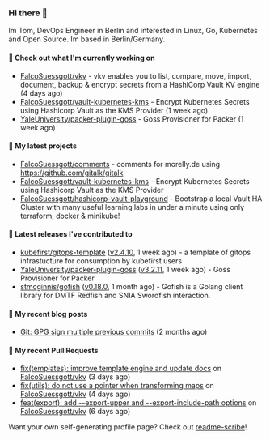 ### Hi there 👋

Im Tom, DevOps Engineer in Berlin and interested in Linux, Go, Kubernetes and Open Source.
Im based in Berlin/Germany.

#### 👷 Check out what I'm currently working on

- [FalcoSuessgott/vkv](https://github.com/FalcoSuessgott/vkv) - vkv enables you to list, compare, move, import, document, backup &amp; encrypt secrets from a HashiCorp Vault KV engine (4 days ago)
- [FalcoSuessgott/vault-kubernetes-kms](https://github.com/FalcoSuessgott/vault-kubernetes-kms) - Encrypt Kubernetes Secrets using Hashicorp Vault as the KMS Provider (1 week ago)
- [YaleUniversity/packer-plugin-goss](https://github.com/YaleUniversity/packer-plugin-goss) - Goss Provisioner for Packer (1 week ago)

#### 🌱 My latest projects

- [FalcoSuessgott/comments](https://github.com/FalcoSuessgott/comments) - comments for morelly.de using https://github.com/gitalk/gitalk
- [FalcoSuessgott/vault-kubernetes-kms](https://github.com/FalcoSuessgott/vault-kubernetes-kms) - Encrypt Kubernetes Secrets using Hashicorp Vault as the KMS Provider
- [FalcoSuessgott/hashicorp-vault-playground](https://github.com/FalcoSuessgott/hashicorp-vault-playground) - Bootstrap a local Vault HA Cluster with many useful learning labs in under a minute using only terraform, docker &amp; minikube!

#### 🔭 Latest releases I've contributed to

- [kubefirst/gitops-template](https://github.com/kubefirst/gitops-template) ([v2.4.10](https://github.com/kubefirst/gitops-template/releases/tag/v2.4.10), 1 week ago) - a template of gitops infrastucture for consumption by kubefirst users
- [YaleUniversity/packer-plugin-goss](https://github.com/YaleUniversity/packer-plugin-goss) ([v3.2.11](https://github.com/YaleUniversity/packer-plugin-goss/releases/tag/v3.2.11), 1 week ago) - Goss Provisioner for Packer
- [stmcginnis/gofish](https://github.com/stmcginnis/gofish) ([v0.18.0](https://github.com/stmcginnis/gofish/releases/tag/v0.18.0), 1 month ago) - Gofish is a Golang client library for DMTF Redfish and SNIA Swordfish interaction.

#### 📜 My recent blog posts

- [Git: GPG sign multiple previous commits](https://morelly.de/post/20240328_git_gpg_sign_commits/) (2 months ago)

#### 🔨 My recent Pull Requests

- [fix(templates): improve template engine and update docs](https://github.com/FalcoSuessgott/vkv/pull/274) on [FalcoSuessgott/vkv](https://github.com/FalcoSuessgott/vkv) (3 days ago)
- [fix(utils): do not use a pointer when transforming maps](https://github.com/FalcoSuessgott/vkv/pull/272) on [FalcoSuessgott/vkv](https://github.com/FalcoSuessgott/vkv) (4 days ago)
- [feat(export): add --export-upper and --export-include-path options](https://github.com/FalcoSuessgott/vkv/pull/271) on [FalcoSuessgott/vkv](https://github.com/FalcoSuessgott/vkv) (6 days ago)

Want your own self-generating profile page? Check out [readme-scribe](https://github.com/muesli/readme-scribe)!